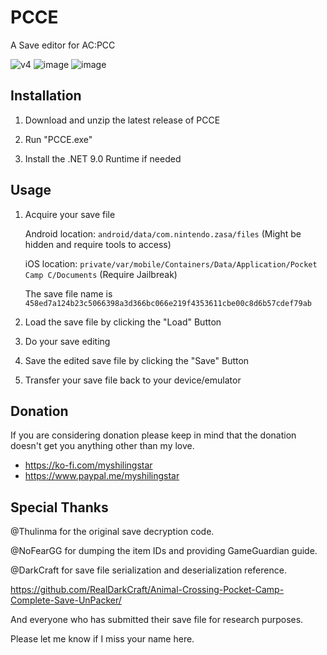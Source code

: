# PCCE
A Save editor for AC:PCC

![v4](https://github.com/user-attachments/assets/525f5694-e308-45a8-9d8c-621611a78955)
![image](https://github.com/user-attachments/assets/242b12f7-4e67-407e-82f9-15290ff2929a)
![image](https://github.com/user-attachments/assets/5ecf78e7-43b0-47e5-9d6f-66b96f2bbb96)

## Installation

   1. Download and unzip the latest release of PCCE

   2. Run "PCCE.exe"
    
   3. Install the .NET 9.0 Runtime if needed

## Usage

   1. Acquire your save file

      Android location: `android/data/com.nintendo.zasa/files` (Might be hidden and require tools to access)
      
      iOS location: `private/var/mobile/Containers/Data/Application/Pocket Camp C/Documents` (Require Jailbreak)

      The save file name is `458ed7a124b23c5066398a3d366bc066e219f4353611cbe00c8d6b57cdef79ab`

   3. Load the save file by clicking the "Load" Button
      
   4. Do your save editing

   5. Save the edited save file by clicking the "Save" Button

   6. Transfer your save file back to your device/emulator 

## Donation

If you are considering donation please keep in mind that the donation doesn't get you anything other than my love. 
* https://ko-fi.com/myshilingstar
* https://www.paypal.me/myshilingstar

## Special Thanks

@Thulinma for the original save decryption code.

@NoFearGG for dumping the item IDs and providing GameGuardian guide.

@DarkCraft for save file serialization and deserialization reference.

https://github.com/RealDarkCraft/Animal-Crossing-Pocket-Camp-Complete-Save-UnPacker/

And everyone who has submitted their save file for research purposes.

Please let me know if I miss your name here.
